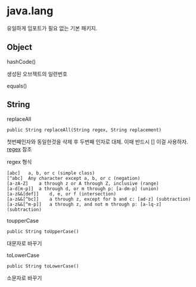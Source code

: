 # java.lang

유일하게 임포트가 필요 없는 기본 패키지.

## Object

hashCode()

생성된 오브젝트의 일련번호

equals()

## String

replaceAll 

    public String replaceAll(String regex, String replacement)

첫번째인자와 동일한것을 삭제 후 두번째 인자로 대체. 이때 반드시 [] 이걸 사용하자. [regex](https://docs.oracle.com/javase/7/docs/api/index.html) 참조

regex 형식 

    [abc]	a, b, or c (simple class)
    [^abc]	Any character except a, b, or c (negation)
    [a-zA-Z]	a through z or A through Z, inclusive (range)
    [a-d[m-p]]	a through d, or m through p: [a-dm-p] (union)
    [a-z&&[def]]	d, e, or f (intersection)
    [a-z&&[^bc]]	a through z, except for b and c: [ad-z] (subtraction)
    [a-z&&[^m-p]]	a through z, and not m through p: [a-lq-z](subtraction)

toupperCase 

    public String toUpperCase()

대문자로 바꾸기

toLowerCase

    public String toLowerCase()

소문자로 바꾸기